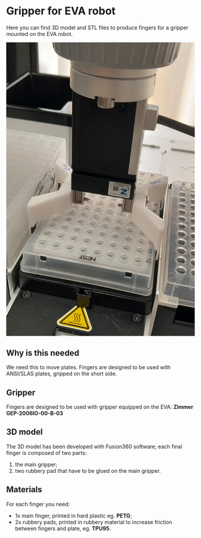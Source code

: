 # Gripper for EVA robot

Here you can find 3D model and STL files to produce fingers for a gripper mounted on the EVA robot.

![Final mounting of gripper and fingers](EVA_GripperForPlate.jpg)

## Why is this needed

We need this to move plates.
Fingers are designed to be used with ANSI/SLAS plates, gripped on the short side.

## Gripper

Fingers are designed to be used with gripper equipped on the EVA: **Zimmer GEP-2006IO-00-B-03** 


## 3D model

The 3D model has been developed with Fusion360 software; each final finger is composed of two parts:
1. the main gripper;
2. two rubbery pad that have to be glued on the main gripper.

## Materials

For each finger you need: 
- 1x main finger, printed in hard plastic eg. **PETG**;
- 2x rubbery pads, printed in rubbery material to increase friction between fingers and plate, eg. **TPU95**.